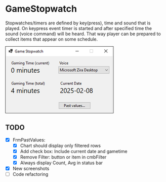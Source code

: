 # GameStopwatch

Stopwatches/timers are defined by key(press), time and sound that is played.
On keypress event timer is started and after specified time the sound (voice command) will be heard.
That way player can be prepared to collect items that appear on some schedule.

![Game Stopwatch - Main Window](ScreenShots/MainForm.png)

## TODO
- [x] FrmPastValues:
	- [x] Chart should display only filtered rows
	- [x] Add check box: Include current date and gametime
	- [x] Remove Filter: button or item in cmbFilter
	- [x] Always display Count, Avg in status bar
- [x] New screenshots
- [ ] Code refactoring

